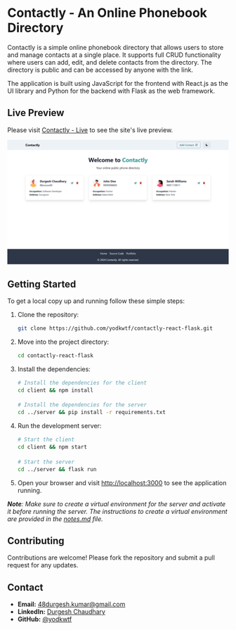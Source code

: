 # Contactly - An Online Phonebook Directory

Contactly is a simple online phonebook directory that allows users to store and manage contacts at a single place. It supports full CRUD functionality where users can add, edit, and delete contacts from the directory. The directory is public and can be accessed by anyone with the link.

The application is built using JavaScript for the frontend with React.js as the UI library and Python for the backend with Flask as the web framework.

## Live Preview

Please visit [Contactly - Live](https://contactly-bjxv.onrender.com) to see the site's live preview.

![Contactly Preview](./client/public/cover.png)

## Getting Started

To get a local copy up and running follow these simple steps:

1. Clone the repository:

   ```bash
   git clone https://github.com/yodkwtf/contactly-react-flask.git
   ```

2. Move into the project directory:

   ```bash
   cd contactly-react-flask
   ```

3. Install the dependencies:

   ```bash
   # Install the dependencies for the client
   cd client && npm install

   # Install the dependencies for the server
   cd ../server && pip install -r requirements.txt
   ```

4. Run the development server:

   ```bash
   # Start the client
   cd client && npm start

   # Start the server
   cd ../server && flask run
   ```

5. Open your browser and visit [http://localhost:3000](http://localhost:3000) to see the application running.

_**Note**: Make sure to create a virtual environment for the server and activate it before running the server. The instructions to create a virtual environment are provided in the [notes.md](./notes.md) file._

## Contributing

Contributions are welcome! Please fork the repository and submit a pull request for any updates.

## Contact

- **Email:** [48durgesh.kumar@gmail.com](mailto:48durgesh.kumar@gmail.com)
- **LinkedIn:** [Durgesh Chaudhary](https://www.linkedin.com/in/durgesh-chaudhary/)
- **GitHub:** [@yodkwtf](https://github.com/yodkwtf)

```

```
